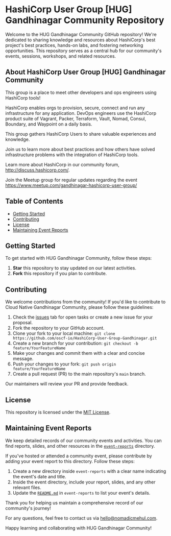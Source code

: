 # HashiCorp User Group [HUG] Gandhinagar Community Repository 

Welcome to the HUG Gandhinagar Community GitHub repository! We're dedicated to sharing knowledge and resources about HashiCorp's best project's best practices, hands-on labs, and fostering networking opportunities. This repository serves as a central hub for our community's events, sessions, workshops, and related resources.

## About HashiCorp User Group [HUG] Gandhinagar Community

This group is a place to meet other developers and ops engineers using HashiCorp tools!

HashiCorp enables orgs to provision, secure, connect and run any infrastructure for any application. DevOps engineers use the HashiCorp product suite of Vagrant, Packer, Terraform, Vault, Nomad, Consul, Boundary, and Waypoint on a daily basis.

This group gathers HashiCorp Users to share valuable experiences and knowledge.

Join us to learn more about best practices and how others have solved infrastructure problems with the integration of HashiCorp tools.

Learn more about HashiCorp in our community forum, http://discuss.hashicorp.com/.

Join the Meetup group for regular updates regarding the event https://www.meetup.com/gandhinagar-hashicorp-user-group/

## Table of Contents

- [Getting Started](#getting-started)
- [Contributing](#contributing)
- [License](#license)
- [Maintaining Event Reports](#maintaining-event-reports)

## Getting Started

To get started with HUG Gandhinagar Community, follow these steps:

1. **Star** this repository to stay updated on our latest activities.
2. **Fork** this repository if you plan to contribute.

## Contributing

We welcome contributions from the community! If you'd like to contribute to Cloud Native Gandhinagar Community, please follow these guidelines:

1. Check the [issues](https://github.com/oscf-io/HashiCorp-User-Group-Gandhinagar/issues) tab for open tasks or create a new issue for your proposal.
2. Fork the repository to your GitHub account.
3. Clone your fork to your local machine: `git clone https://github.com/oscf-io/HashiCorp-User-Group-Gandhinagar.git`
4. Create a new branch for your contribution: `git checkout -b feature/YourFeatureName`
5. Make your changes and commit them with a clear and concise message.
6. Push your changes to your fork: `git push origin feature/YourFeatureName`
7. Create a pull request (PR) to the main repository's `main` branch.

Our maintainers will review your PR and provide feedback.

## License

This repository is licensed under the [MIT License](LICENSE).

## Maintaining Event Reports

We keep detailed records of our community events and activities. You can find reports, slides, and other resources in the [`event-reports`](event-reports) directory.

If you've hosted or attended a community event, please contribute by adding your event report to this directory. Follow these steps:

1. Create a new directory inside `event-reports` with a clear name indicating the event's date and title.
2. Inside the event directory, include your report, slides, and any other relevant files.
3. Update the [`README.md`](event-reports/README.md) in `event-reports` to list your event's details.

Thank you for helping us maintain a comprehensive record of our community's journey!

For any questions, feel free to contact us via [hello@nomadicmehul.com](mailto:hello@nomadicmehul.com).

Happy learning and collaborating with HUG Gandhinagar Community!
